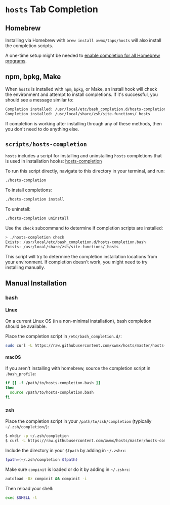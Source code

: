 # `hosts` Tab Completion

## Homebrew

Installing via Homebrew with `brew install xwmx/taps/hosts` will also
install the completion scripts.

A one-time setup might be needed to [enable completion for all Homebrew
programs](https://docs.brew.sh/Shell-Completion).

## npm, bpkg, Make

When `hosts` is installed with `npm`, `bpkg`, or Make, an install hook will
check the environment and attempt to install completions. If it's successful,
you should see a message similar to:

```bash
Completion installed: /usr/local/etc/bash_completion.d/hosts-completion.bash
Completion installed: /usr/local/share/zsh/site-functions/_hosts
```

If completion is working after installing through any of these methods, then
you don't need to do anything else.

## `scripts/hosts-completion`

`hosts` includes a script for installing and uninstalling `hosts` completions
that is used in installation hooks:
[hosts-completion](../scripts/hosts-completion)

To run this script directly, navigate to this directory in your terminal, and
run:

```bash
./hosts-completion
```

To install completions:

```bash
./hosts-completion install
```

To uninstall:

```bash
./hosts-completion uninstall
```

Use the `check` subcommand to determine if completion scripts are installed:

```bash
> ./hosts-completion check
Exists: /usr/local/etc/bash_completion.d/hosts-completion.bash
Exists: /usr/local/share/zsh/site-functions/_hosts
```

This script will try to determine the completion installation
locations from your environment. If completion doesn't work, you might
need to try installing manually.

## Manual Installation

### bash

#### Linux

On a current Linux OS (in a non-minimal installation), bash completion should
be available.

Place the completion script in `/etc/bash_completion.d/`:

```bash
sudo curl -L https://raw.githubusercontent.com/xwmx/hosts/master/hosts-completion.bash -o /etc/bash_completion.d/hosts
```

#### macOS

If you aren't installing with homebrew, source the completion script in
`.bash_profile`:

```sh
if [[ -f /path/to/hosts-completion.bash ]]
then
  source /path/to/hosts-completion.bash
fi
```

### zsh

Place the completion script in your `/path/to/zsh/completion` (typically
`~/.zsh/completion/`):

```bash
$ mkdir -p ~/.zsh/completion
$ curl -L https://raw.githubusercontent.com/xwmx/hosts/master/hosts-completion.zsh > ~/.zsh/completion/_hosts
```
Include the directory in your `$fpath` by adding in `~/.zshrc`:

```bash
fpath=(~/.zsh/completion $fpath)
```

Make sure `compinit` is loaded or do it by adding in `~/.zshrc`:

```bash
autoload -Uz compinit && compinit -i
```

Then reload your shell:

```bash
exec $SHELL -l
```
